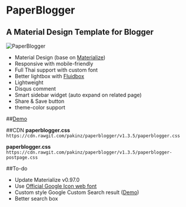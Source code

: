 # PaperBlogger #
## A Material Design Template for Blogger ##

![PaperBlogger](http://i.imgur.com/v4A1fyq.png)

- Material Design (base on [Materialize](http://materializecss.com))
- Responsive with mobile-friendly
- Full Thai support with custom font
- Better lightbox with [Fluidbox](http://terrymun.github.io/Fluidbox/)
- Lightweight
- Disqus comment
- Smart sidebar widget (auto expand on related page)
- Share & Save button
- theme-color support

##[Demo](https://blogger.pknnz.com/)

##CDN
**paperblogger.css**
`https://cdn.rawgit.com/pakinz/paperblogger/v1.3.5/paperblogger.css`

**paperblogger.css**
`https://cdn.rawgit.com/pakinz/paperblogger/v1.3.5/paperblogger-postpage.css`

##To-do
- Update Materialize v0.97.0 
- Use [Official Google Icon web font](https://google.github.io/material-design-icons/#icon-font-for-the-web)
- Custom style Google Custom Search result ([Demo](https://blogger.pknnz.com/p/search.html?q=twitter))
- Better search box
